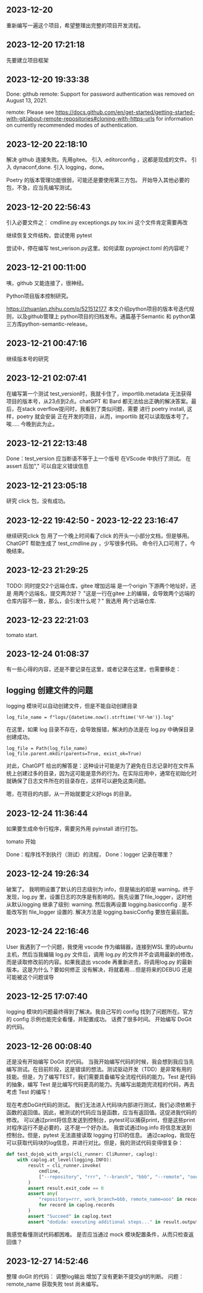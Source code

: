 
## 2023-12-20 
重新编写一遍这个项目，希望整理出完整的项目开发流程。

## 2023-12-20 17:21:18
先要建立项目框架

## 2023-12-20 19:33:38
Done: github remote: Support for password authentication was removed on August 13, 2021.

remote: Please see https://docs.github.com/en/get-started/getting-started-with-git/about-remote-repositories#cloning-with-https-urls for information on currently recommended modes of authentication.

## 2023-12-20 22:18:10
解决 github 连接失败。先用gitee。
引入 .editorconfig ，这都是现成的文件。
引入 dynaconf,done.
引入 logging，done。

Poetry 的版本管理功能很弱，可能还是要使用第三方包。
开始导入其他必要的包，不急，应当先编写测试。

## 2023-12-20 22:56:43
引入必要文件之：
cmdline.py
exceptiongs.py
tox.ini 这个文件肯定需要再改

继续恢复文件结构，尝试使用 pytest

尝试中，停在编写 test_verison.py这里。如何读取 pyproject.toml 的内容呢？

## 2023-12-21 00:11:00
咦，github 又能连接了，很神经。

Python项目版本控制研究。

https://zhuanlan.zhihu.com/p/521512177
本文介绍python项目的版本号迭代规则，以及github管理上 python项目的归档发布。通篇基于Semantic 和 python第三方库python-semantic-release。

## 2023-12-21 00:47:16
继续版本号的研究

## 2023-12-21 02:07:41
在编写第一个测试 test_version时，我就卡住了，importlib.metadata 无法获得项目的版本号，从23点到2点。chatGPT 和 Bard 都无法给出正确的解决答案。最后，在stack overflow提问时，我看到了类似问题，需要 进行 poetry install, 这样，poetry 就会安装 正在开发的项目，从而，importlib 就可以读取版本号了。唉.....
今晚到此为止。

## 2023-12-21 22:13:48

Done：test_version 应当断语不等于上一个版号
在VScode 中执行了测试。
在assert 后加"," 可以自定义错误信息

## 2023-12-21 23:05:18
研究 click 包，没有成功。

## 2023-12-22 19:42:50 - 2023-12-22 23:16:47
继续研究click 包
用了一个晚上时间看了click 的开头一小部分文档，但是够用。ChatGPT 帮助生成了 test_cmdline.py ，少写很多代码。
命令行入口可用了，今晚结束。

## 2023-12-23 21:29:25

TODO: 同时提交2个远端仓库，gitee 增加远端
是一个origin 下游两个地址好，还是 用两个远端名，提交两次好？
"这是一行在gitee 上的编辑，会导致两个远端的仓库内容不一致，那么，会引发什么呢？"
我选用 两个远端仓库.

## 2023-12-23 22:21:03
tomato start.

## 2023-12-24 01:08:37
有一些心得的内容，还是不要记录在这里，或者记录在这里，也需要移走：

## logging 创建文件的问题
logging 模块可以自动创建文件，但是不能自动创建目录
```
log_file_name = f"logs/{datetime.now().strftime('%Y-%m')}.log"
```
在这里，如果 log 目录不存在，会导致报错，解决的办法是在 log.py 中确保目录创建成功。
```
log_file = Path(log_file_name)
log_file.parent.mkdir(parents=True, exist_ok=True)
```
对此，ChatGPT 给出的解答是：这种设计可能是为了避免在日志记录时在文件系统上创建过多的目录，因为这可能是意外的行为。在实际应用中，通常在初始化时就确保了日志文件所在的目录存在，这样可以避免这类问题。

嗯，在项目的内部，从一开始就要定义好logs 的目录。

## 2023-12-24 11:36:44
如果要生成命令行程序，需要另外用 pyinstall 进行打包。

tomato 开始

Done：程序找不到执行（测试）的流程，
Done：logger 记录在哪里？

## 2023-12-24 19:26:34
破案了。
我明明设置了默认的日志级别为 info，但是输出的却是 warning。终于发现，log.py 里，设置日志的次序是有影响的。我先设置了file_logger，这时他从默认logging 继承了级别: warning. 然后我再设置 logging.basicconfig . 是不能改写到 file_logger 设置的. 解决方法是 logging.basicConfig 要放在最前面。

## 2023-12-24 22:16:46
User
我遇到了一个问题，我使用 vscode 作为编辑器，连接到WSL 里的ubuntu 主机，然后当我编辑 log.py 文件后，调用 log.py 的文件并不会调用最新的修改，而是读取修改前的内容。如果我退出 vscode 再重新进去，将调用log.py 的最新版本。这是为什么？要如何修正
没有解决，将就着用....但是将来的DEBUG 还是可能被这个问题误导

## 2023-12-25 17:07:40 
logging 模块的问题最终得到了解决。我自己写的 config 找到了问题所在。官方的 config 示例也能完全看懂，并配置成功。
话费了很多时间。
开始编写 DoGit 的代码。

## 2023-12-26 00:08:40
还是没有开始编写 DoGit 的代码。
当我开始编写代码的时候，我会想到我应当先编写测试。在目前阶段，这是错误的想法。测试驱动开发（TDD）是非常有用的技能。但是，为了编写TEST，我们需要具备编写全流程代码的能力。Test 是代码的抽象，编写 Test 是比编写代码更高的能力。先编写出能跑完流程的代码，再去考虑 Test 的编写！

现在考虑DoGit代码的测试。
我们无法进入代码块内部进行测试，我们必须依赖于函数的返回值。因此，被测试的代码应当是函数，应当有返回值。这促进我代码的修改。
可以通过print将信息发送到控制台，pytest可以捕获print，但是这些print对程序运行不是必要的，这不是一个好办法。
我尝试通过log.info 将信息发送到控制台。但是，pytest 无法直接读取 logging 打印的信息。
通过caplog，我现在可以获取代码块的log信息，并进行对比。但是，我的测试代码变得很复杂：
```Python
def test_dojob_with_args(cli_runner: CliRunner, caplog):
    with caplog.at_level(logging.INFO):
        result = cli_runner.invoke(
            cmdline,
            ["--repository", "rrr", "--branch", "bbb", "--remote", "ooo"],
        )
        assert result.exit_code == 0
        assert any(
            "repository=rrr, work_branch=bbb, remote_name=ooo" in record.message
            for record in caplog.records
        )
        assert "Succeed" in caplog.text
        assert "dodida: executing additional steps..." in result.output
```
我感觉看懂测试代码都困难。
是否应当通过 mock 模块配置条件，从而只检查返回值？

## 2023-12-27 14:52:46
整理 doGit 的代码：
    调整log输出
    增加了没有更新不提交git的判断。
问题：
    remote_name 获取失败
    test 尚未编写。



